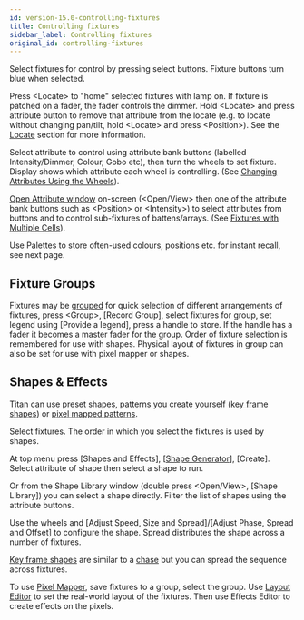 ```yaml
---
id: version-15.0-controlling-fixtures
title: Controlling fixtures
sidebar_label: Controlling fixtures
original_id: controlling-fixtures
---
```


Select fixtures for control by pressing select buttons. Fixture buttons
turn blue when selected.

Press \<Locate\> to "home" selected fixtures with lamp on. If fixture is
patched on a fader, the fader controls the dimmer. Hold \<Locate\> and press attribute button to remove that
attribute from the locate (e.g. to locate without changing pan/tilt,
hold \<Locate\> and press \<Position\>). See the [Locate](../controlling-fixtures.md#setting-fixtures-to-a-start-position-locate) section for more information.

Select attribute to control using attribute bank buttons (labelled
Intensity/Dimmer, Colour, Gobo etc), then turn the wheels to set
fixture. Display shows which attribute each wheel is controlling.
(See [Changing Attributes Using the Wheels](../controlling-fixtures/changing-fixture-attributes.md#changing-attributes-using-the-wheels)).

[Open Attribute window](../controlling-fixtures/changing-fixture-attributes.md#attribute-editor-window) on-screen (\<Open/View\> then one of the attribute
bank buttons such as \<Position\> or \<Intensity\>) to select attributes
from buttons and to control sub-fixtures of battens/arrays.
(See [Fixtures with Multiple Cells](../controlling-fixtures.md#fixtures-with-multiple-cells-subfixtures)).

Use Palettes to store often-used colours, positions etc. for instant
recall, see next page.

## Fixture Groups

Fixtures may be [grouped](../controlling-fixtures/fixture-groups.md) for quick selection
of different arrangements of fixtures, press \<Group\>, \[Record
Group\], select fixtures for group, set legend using \[Provide a
legend\], press a handle to store. If the handle has a fader it becomes
a master fader for the group. Order of fixture selection is remembered
for use with shapes. Physical layout of fixtures
in group can also be set for use with pixel mapper or shapes.

## Shapes & Effects

Titan can use preset shapes, patterns you create yourself ([key frame
shapes](../effects/key-frame-shapes.md)) or [pixel mapped patterns](../effects/pixel-mapper.md).

Select fixtures. The order in which you select the fixtures is used by
shapes.

At top menu press \[Shapes and Effects\], \[[Shape Generator](../effects/shape-generator.md)],
\[Create\]. Select attribute of shape then select a shape to run.

Or from the Shape Library window (double press \<Open/View\>, 
\[Shape Library\]) you can select a shape directly. Filter the
list of shapes using the attribute buttons.

Use the wheels and \[Adjust Speed, Size and Spread\]/\[Adjust Phase,
Spread and Offset\] to configure the shape. Spread distributes the shape
across a number of fixtures.

[Key frame shapes](../effects/key-frame-shapes.md) are similar to a [chase](../chases.md) but you can spread the sequence
across fixtures.

To use [Pixel Mapper](../effects/pixel-mapper.md), save fixtures to a group, select the group. Use
[Layout Editor](../controlling-fixtures/fixture-groups.md#fixture-order-and-fixture-layout-in-groups) to set the real-world layout of the fixtures. Then use
Effects Editor to create effects on the pixels.
